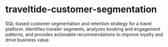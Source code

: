 # traveltide-customer-segmentation
SQL-based customer segmentation and retention strategy for a travel platform. Identifies traveler segments, analyzes booking and engagement patterns, and provides actionable recommendations to improve loyalty and drive business value.
